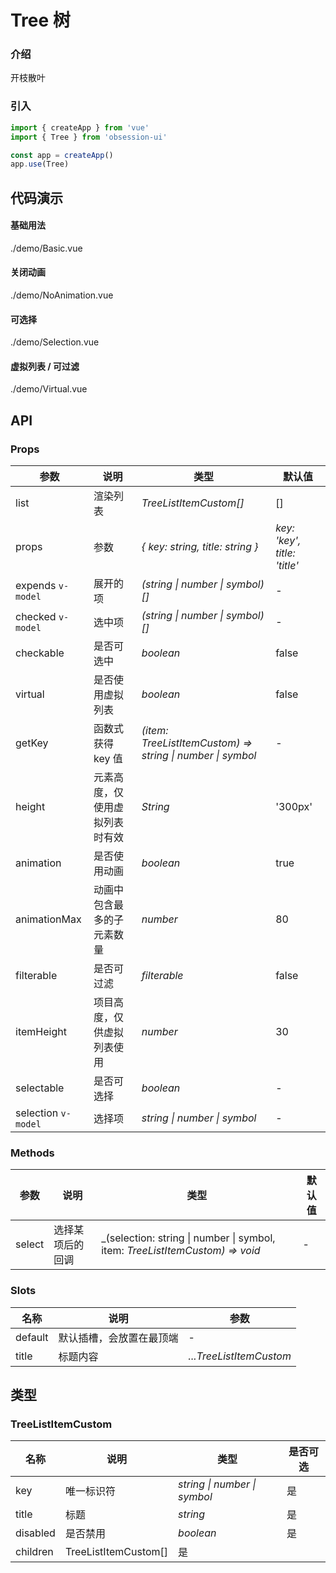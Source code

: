 # Tree 树

### 介绍

开枝散叶

### 引入

```js
import { createApp } from 'vue'
import { Tree } from 'obsession-ui'

const app = createApp()
app.use(Tree)
```

## 代码演示

#### 基础用法

<demo-code transform>./demo/Basic.vue</demo-code>

#### 关闭动画

<demo-code transform>./demo/NoAnimation.vue</demo-code>

#### 可选择

<demo-code transform>./demo/Selection.vue</demo-code>

#### 虚拟列表 / 可过滤

<demo-code transform>./demo/Virtual.vue</demo-code>

## API

### Props

| 参数      | 说明           | 类型                                                                | 默认值 |
| --------- | -------------- | ------------------------------------------------------------------- | ------ |
| list | 渲染列表       | _TreeListItemCustom[]_          | []     |
| props | 参数 | _\{ key: string, title: string }_           | _key: 'key', title: 'title'_      |
| expends `v-model`   | 展开的项 | _(string \| number \| symbol)[]_ | -      |
| checked `v-model` | 选中项       | _(string \| number \| symbol)[]_                                                           | -  |
| checkable  | 是否可选中     | _boolean_                                                           | false   |
| virtual | 是否使用虚拟列表 | _boolean_ | false |
| getKey | 函数式获得 key 值 | _(item: TreeListItemCustom) => string \| number \| symbol_ | - |
| height | 元素高度，仅使用虚拟列表时有效 | _String_ | '300px' |
| animation | 是否使用动画 | _boolean_ | true |
| animationMax | 动画中包含最多的子元素数量 | _number_ | 80 |
| filterable | 是否可过滤 | _filterable_ | false |
| itemHeight | 项目高度，仅供虚拟列表使用 | _number_ | 30 |
| selectable | 是否可选择 | _boolean_ | - |
| selection `v-model` | 选择项 | _string \| number \| symbol_ | - |

### Methods

| 参数      | 说明           | 类型                                                                | 默认值 |
| --------- | -------------- | ------------------------------------------------------------------- | ------ |
| select      | 选择某项后的回调       | _(selection: string \| number \| symbol, item: _TreeListItemCustom) => void_          | -     |


### Slots

| 名称    | 说明     | 参数 |
| ------- | -------- | --- |
| default | 默认插槽，会放置在最顶端 | - |
| title | 标题内容 | _...TreeListItemCustom_ |

## 类型

### TreeListItemCustom

| 名称 | 说明 | 类型 | 是否可选 |
| --- | --- | --- | --- |
| key | 唯一标识符 | _string \| number \| symbol_ | 是 |
| title | 标题 | _string_ | 是 |
| disabled | 是否禁用 | _boolean_ | 是 |
| children | TreeListItemCustom[] | 是 |